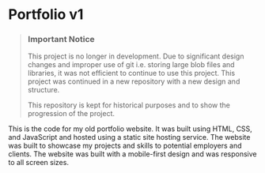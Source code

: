 # Portfolio v1

> ### Important Notice
>
> This project is no longer in development. Due to significant design changes and improper use of git i.e. storing large blob files and libraries, it was not efficient to continue to use this project. This project was continued in a new repository with a new design and structure.
>
> This repository is kept for historical purposes and to show the progression of the project.

This is the code for my old portfolio website. It was built using HTML, CSS, and JavaScript and hosted using a static site hosting service. The website was built to showcase my projects and skills to potential employers and clients. The website was built with a mobile-first design and was responsive to all screen sizes.
